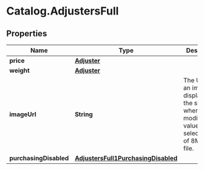 # Catalog.AdjustersFull

## Properties
Name | Type | Description | Notes
------------ | ------------- | ------------- | -------------
**price** | [**Adjuster**](Adjuster.md) |  | [optional] 
**weight** | [**Adjuster**](Adjuster.md) |  | [optional] 
**imageUrl** | **String** | The URL for an image displayed on the storefront when the modifier value is selected.Limit of 8MB per file.   | [optional] 
**purchasingDisabled** | [**AdjustersFull1PurchasingDisabled**](AdjustersFull1PurchasingDisabled.md) |  | [optional] 
